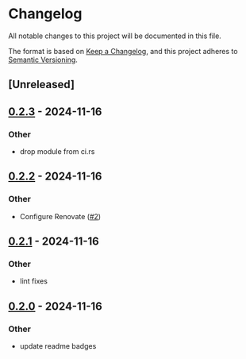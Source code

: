 # Changelog

All notable changes to this project will be documented in this file.

The format is based on [Keep a Changelog](https://keepachangelog.com/en/1.0.0/),
and this project adheres to [Semantic Versioning](https://semver.org/spec/v2.0.0.html).

## [Unreleased]

## [0.2.3](https://github.com/tailcallhq/tailcall-chunk/compare/v0.2.2...v0.2.3) - 2024-11-16

### Other

- drop module from ci.rs

## [0.2.2](https://github.com/tailcallhq/tailcall-chunk/compare/v0.2.1...v0.2.2) - 2024-11-16

### Other

- Configure Renovate ([#2](https://github.com/tailcallhq/tailcall-chunk/pull/2))

## [0.2.1](https://github.com/tailcallhq/tailcall-chunk/compare/v0.2.0...v0.2.1) - 2024-11-16

### Other

- lint fixes

## [0.2.0](https://github.com/tailcallhq/tailcall-chunk/compare/v0.1.0...v0.2.0) - 2024-11-16

### Other

- update readme badges
